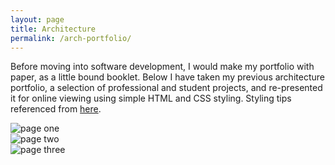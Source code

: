 ```yaml
---
layout: page
title: Architecture
permalink: /arch-portfolio/
---
```


Before moving into software development, I would make my portfolio with paper, as a little bound booklet. Below I have taken my previous architecture portfolio, a selection of professional and student projects, and re-presented it for online viewing using simple HTML and CSS styling. Styling tips referenced from [here](https://codepen.io/lynnandtonic/pen/PoZpjOr).

<div>

  <div class="card pink portfoliopage">
    <img src="../public/pages/1.png" alt="page one" />
  </div>

  <div class="card pink portfoliopage">
    <img src="../public/pages/2.png" alt="page two" />
  </div>

  <div class="card portfoliopage pink">
    <img src="../public/pages/3.png" alt="page three" />
  </div>

</div>